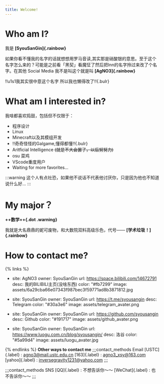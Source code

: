 ```yaml
---
title: Welcome!
---
```


# Who am I?
我是 **[SyouSanGin]{.rainbow}**

如果你看不懂我的名字的话就想想用罗马音读,其实那是硝酸银的意思。至于这个名字怎么来的？可能是之前看「黑契」看魔怔了然后把Inn的名字拎过来改了个名字。在其他 Social Media 我不是叫这个就是叫 **[AgNO3]{.rainbow}** 

!!u1s1我其实很中意这个名字 所以我也懒得改了!!{.bulr}

# What am I interested in?
我啥都喜欢捣鼓，包括但不仅限于：
- 程序设计
- Linux
- Minecraft以及其模组开发
- !!奇奇怪怪的Galgame,懂得都懂!!{.bulr}
- Aritficial Intelligence ~~(就是不大会罢了，以后努努力)~~
- osu 菜鸡
- VScode重度用户
- Waiting for more favorites...

:::warning
这个人有点社恐，如果他不说话不代表他讨厌你，只是因为他也不知道说什么好...
::: 

# My major？
**++数学++{.dot .warning}**

我就是大名鼎鼎的妮可废物，和大数院双料高级乐色，代号—— **[学术垃圾！]{.rainbow}**

# How to contact me?
{% links %}
- site: AgNO3
  owner: SyouSanGin
  url: https://space.bilibili.com/14672791
  desc: 我的BILIBILI主页(没啥东西)
  color: "#fb7299"
  image: assets/6a29cba66e07343f987bec3f59771ad8b3871812.jpg

- site: SyouSanGin
  owner: SyouSanGin
  url: https://t.me/syousangin
  desc: Telegram
  color: "#30a3e6"
  image: assets/telegram_avater.png

- site: SyouSanGin
  owner: SyouSanGin
  url: https://github.com/syousangin
  desc: Github
  color: "#191717"
  image: assets/github_avater.png

- site: SyouSanGin
  owner: SyouSanGin
  url: https://www.luogu.com.cn/blog/syousangin/
  desc: 洛谷
  color: "#5a99d4"
  image: assets/luogu_avater.jpg

{% endlinks %}
**Other ways to contact me**
;;;contact_methods Email
[USTC]{.label} : agno3@mail.ustc.edu.cn
[163]{.label} : agno3_xsy@163.com
[yahoo]{.label} : inversegravity1231@yahoo.com
;;;

;;;contact_methods SNS
[QQ]{.label} : 不想告诉你～～
[WeChat]{.label} : 也不告诉你～～
;;;